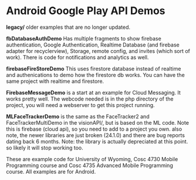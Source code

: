 # Android Google Play API Demos

<b>legacy/</b> older examples that are no longer updated.

<b>fbDatabaseAuthDemo</b> Has multiple fragments to show firebase authentication, Google Authentication, Realtime Database (and firebase adapter for recyclerview), Storage, remote config, and invites (which sort of work).  There is code for notifications and analytics as well.

<b>firebaseFireStoreDemo</b> This uses firestore database instead of realtime and authenications to demo how the firestore db works.  You can have the same project with realtime and firestore. 

<b>FirebaseMessageDemo</b> is a start at an example for Cloud Messaging.  It works pretty well.  The webcode needed is in the php directory of the project, you will need a webserver to get this project running.


<b>MLFaceTrackerDemo</b> is the same as the FaceTracker2 and FaceTrackerMultiDemo in the visionAPI/, but is based on the ML  code.  Note this is firebase (cloud api), so you need to add to a project you own.  also note, the newer libraries are just broken (24.1.0) and there are bug reports dating back 6 months.   Note: the library is actually depreciated at this point.  so likely it will stop working too.

These are example code for University of Wyoming, Cosc 4730 Mobile Programming course and Cosc 4735 Advanced Mobile Programming course.
All examples are for Android.

